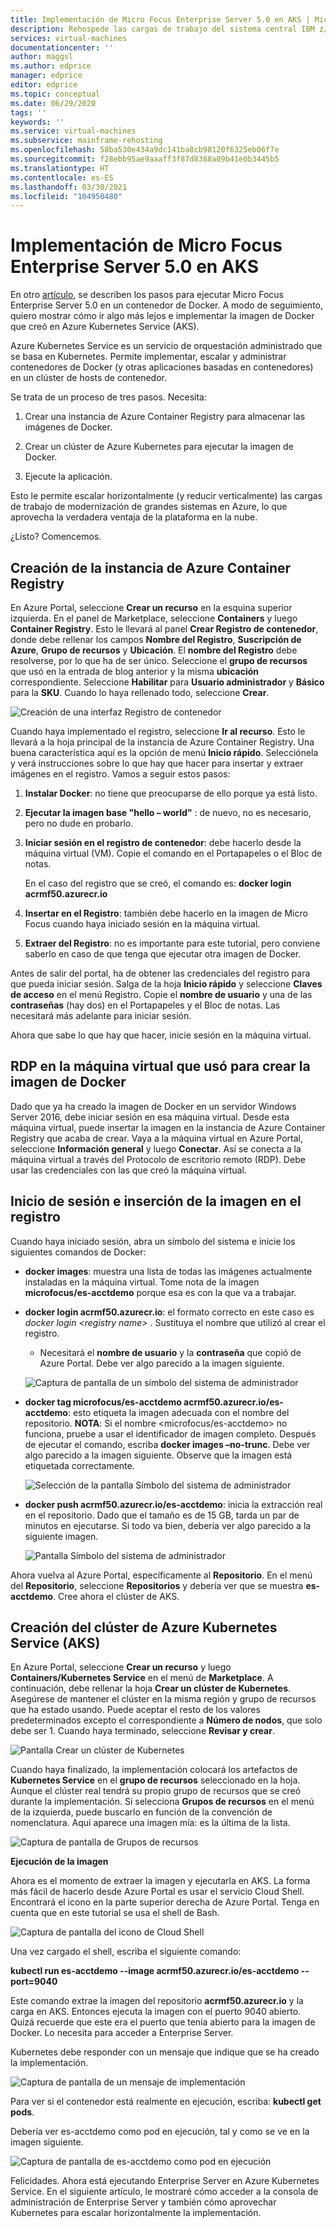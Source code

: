 ```yaml
---
title: Implementación de Micro Focus Enterprise Server 5.0 en AKS | Microsoft Docs
description: Rehospede las cargas de trabajo del sistema central IBM z/OS con el entorno de desarrollo y pruebas Micro Focus en Azure Virtual Machines (VM).
services: virtual-machines
documentationcenter: ''
author: maggsl
ms.author: edprice
manager: edprice
editor: edprice
ms.topic: conceptual
ms.date: 06/29/2020
tags: ''
keywords: ''
ms.service: virtual-machines
ms.subservice: mainframe-rehosting
ms.openlocfilehash: 58ba530e434a9dc141ba8cb98120f6325eb06f7e
ms.sourcegitcommit: f28ebb95ae9aaaff3f87d8388a09b41e0b3445b5
ms.translationtype: HT
ms.contentlocale: es-ES
ms.lasthandoff: 03/30/2021
ms.locfileid: "104950480"
---
```

# <a name="deploy-micro-focus-enterprise-server-50-to-aks"></a>Implementación de Micro Focus Enterprise Server 5.0 en AKS

En otro [artículo](./run-enterprise-server-container.md), se describen los pasos para ejecutar Micro Focus Enterprise Server 5.0 en un contenedor de Docker. A modo de seguimiento, quiero mostrar cómo ir algo más lejos e implementar la imagen de Docker que creó en Azure Kubernetes Service (AKS).

Azure Kubernetes Service es un servicio de orquestación administrado que se basa en Kubernetes. Permite implementar, escalar y administrar contenedores de Docker (y otras aplicaciones basadas en contenedores) en un clúster de hosts de contenedor.

Se trata de un proceso de tres pasos. Necesita:

1.  Crear una instancia de Azure Container Registry para almacenar las imágenes de Docker.

2.  Crear un clúster de Azure Kubernetes para ejecutar la imagen de Docker.

3.  Ejecute la aplicación.

Esto le permite escalar horizontalmente (y reducir verticalmente) las cargas de trabajo de modernización de grandes sistemas en Azure, lo que aprovecha la verdadera ventaja de la plataforma en la nube.

¿Listo? Comencemos.

## <a name="create-the-azure-container-registry"></a>Creación de la instancia de Azure Container Registry

En Azure Portal, seleccione **Crear un recurso** en la esquina superior izquierda. En el panel de Marketplace, seleccione **Containers** y luego **Container Registry**. Esto le llevará al panel **Crear Registro de contenedor**, donde debe rellenar los campos **Nombre del Registro**, **Suscripción de Azure**, **Grupo de recursos** y **Ubicación**. El **nombre del Registro** debe resolverse, por lo que ha de ser único. Seleccione el **grupo de recursos** que usó en la entrada de blog anterior y la misma **ubicación** correspondiente. Seleccione **Habilitar** para **Usuario administrador** y **Básico** para la **SKU**. Cuando lo haya rellenado todo, seleccione **Crear**.

![Creación de una interfaz Registro de contenedor](media/deploy-image-1.png)

Cuando haya implementado el registro, seleccione **Ir al recurso**. Esto le llevará a la hoja principal de la instancia de Azure Container Registry. Una buena característica aquí es la opción de menú **Inicio rápido**. Selecciónela y verá instrucciones sobre lo que hay que hacer para insertar y extraer imágenes en el registro. Vamos a seguir estos pasos:

1.  **Instalar Docker**: no tiene que preocuparse de ello porque ya está listo.

2.  **Ejecutar la imagen base "hello – world"** : de nuevo, no es necesario, pero no dude en probarlo.

3.  **Iniciar sesión en el registro de contenedor**: debe hacerlo desde la máquina virtual (VM). Copie el comando en el Portapapeles o el Bloc de notas.

    En el caso del registro que se creó, el comando es: **docker login acrmf50.azurecr.io**

4.  **Insertar en el Registro**: también debe hacerlo en la imagen de Micro Focus cuando haya iniciado sesión en la máquina virtual.

5.  **Extraer del Registro**: no es importante para este tutorial, pero conviene saberlo en caso de que tenga que ejecutar otra imagen de Docker.

Antes de salir del portal, ha de obtener las credenciales del registro para que pueda iniciar sesión. Salga de la hoja **Inicio rápido** y seleccione **Claves de acceso** en el menú Registro. Copie el **nombre de usuario** y una de las **contraseñas** (hay dos) en el Portapapeles y el Bloc de notas. Las necesitará más adelante para iniciar sesión.

Ahora que sabe lo que hay que hacer, inicie sesión en la máquina virtual.

## <a name="rdp-to-the-virtual-machine-you-used-to-create-the-docker-image"></a>RDP en la máquina virtual que usó para crear la imagen de Docker

Dado que ya ha creado la imagen de Docker en un servidor Windows Server 2016, debe iniciar sesión en esa máquina virtual. Desde esta máquina virtual, puede insertar la imagen en la instancia de Azure Container Registry que acaba de crear. Vaya a la máquina virtual en Azure Portal, seleccione **Información general** y luego **Conectar**. Así se conecta a la máquina virtual a través del Protocolo de escritorio remoto (RDP). Debe usar las credenciales con las que creó la máquina virtual.

## <a name="log-in-and-push-the-image-to-the-registry"></a>Inicio de sesión e inserción de la imagen en el registro

Cuando haya iniciado sesión, abra un símbolo del sistema e inicie los siguientes comandos de Docker:

-   **docker images**: muestra una lista de todas las imágenes actualmente instaladas en la máquina virtual. Tome nota de la imagen **microfocus/es-acctdemo** porque esa es con la que va a trabajar.

-   **docker login acrmf50.azurecr.io**: el formato correcto en este caso es *docker login \<registry name\>* . Sustituya el nombre que utilizó al crear el registro.

    -   Necesitará el **nombre de usuario** y la **contraseña** que copió de Azure Portal. Debe ver algo parecido a la imagen siguiente.

    ![Captura de pantalla de un símbolo del sistema de administrador](media/deploy-image-2.png)

-   **docker tag microfocus/es-acctdemo acrmf50.azurecr.io/es-acctdemo**: esto etiqueta la imagen adecuada con el nombre del repositorio. **NOTA**: Si el nombre \<microfocus/es-acctdemo\> no funciona, pruebe a usar el identificador de imagen completo. Después de ejecutar el comando, escriba **docker images –no-trunc**. Debe ver algo parecido a la imagen siguiente. Observe que la imagen está etiquetada correctamente.

    ![Selección de la pantalla Símbolo del sistema de administrador](media/deploy-image-3.png)

-   **docker push acrmf50.azurecr.io/es-acctdemo**: inicia la extracción real en el repositorio. Dado que el tamaño es de 15 GB, tarda un par de minutos en ejecutarse. Si todo va bien, debería ver algo parecido a la siguiente imagen.

    ![Pantalla Símbolo del sistema de administrador](media/deploy-image-4.png)

Ahora vuelva al Azure Portal, específicamente al **Repositorio**. En el menú del **Repositorio**, seleccione **Repositorios** y debería ver que se muestra **es-acctdemo**. Cree ahora el clúster de AKS.

## <a name="create-the-azure-kubernetes-aks-cluster"></a>Creación del clúster de Azure Kubernetes Service (AKS)

En Azure Portal, seleccione **Crear un recurso** y luego **Containers/Kubernetes Service** en el menú de **Marketplace**. A continuación, debe rellenar la hoja **Crear un clúster de Kubernetes**. Asegúrese de mantener el clúster en la misma región y grupo de recursos que ha estado usando. Puede aceptar el resto de los valores predeterminados excepto el correspondiente a **Número de nodos**, que solo debe ser 1. Cuando haya terminado, seleccione **Revisar y crear**.

![Pantalla Crear un clúster de Kubernetes](media/deploy-image-5.png)

Cuando haya finalizado, la implementación colocará los artefactos de **Kubernetes Service** en el **grupo de recursos** seleccionado en la hoja. Aunque el clúster real tendrá su propio grupo de recursos que se creó durante la implementación. Si selecciona **Grupos de recursos** en el menú de la izquierda, puede buscarlo en función de la convención de nomenclatura. Aquí aparece una imagen mía: es la última de la lista.

![Captura de pantalla de Grupos de recursos](media/deploy-image-6.png)

**Ejecución de la imagen**

Ahora es el momento de extraer la imagen y ejecutarla en AKS. La forma más fácil de hacerlo desde Azure Portal es usar el servicio Cloud Shell. Encontrará el icono en la parte superior derecha de Azure Portal. Tenga en cuenta que en este tutorial se usa el shell de Bash.

![Captura de pantalla del icono de Cloud Shell](media/deploy-image-7.png)

Una vez cargado el shell, escriba el siguiente comando:

**kubectl run es-acctdemo --image acrmf50.azurecr.io/es-acctdemo --port=9040**

Este comando extrae la imagen del repositorio **acrmf50.azurecr.io** y la carga en AKS. Entonces ejecuta la imagen con el puerto 9040 abierto. Quizá recuerde que este era el puerto que tenía abierto para la imagen de Docker. Lo necesita para acceder a Enterprise Server.

Kubernetes debe responder con un mensaje que indique que se ha creado la implementación.

![Captura de pantalla de un mensaje de implementación](media/deploy-image-8.jpg)

Para ver si el contenedor está realmente en ejecución, escriba: **kubectl get pods**.

Debería ver es-acctdemo como pod en ejecución, tal y como se ve en la imagen siguiente.

![Captura de pantalla de es-acctdemo como pod en ejecución](media/deploy-image-9.png)

Felicidades. Ahora está ejecutando Enterprise Server en Azure Kubernetes Service. En el siguiente artículo, le mostraré cómo acceder a la consola de administración de Enterprise Server y también cómo aprovechar Kubernetes para escalar horizontalmente la implementación.
